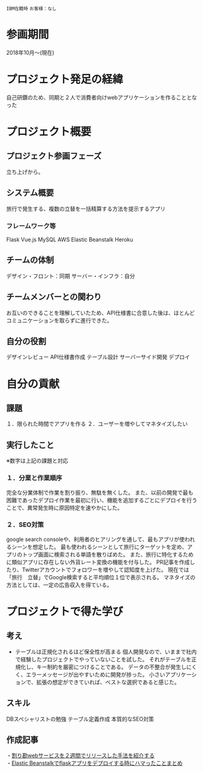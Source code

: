 `IBM在籍時` `お客様：なし` 

# 参画期間
2018年10月〜(現在)

# プロジェクト発足の経緯
自己研鑽のため、同期と２人で消費者向けwebアプリケーションを作ることとなった

# プロジェクト概要
## プロジェクト参画フェーズ
立ち上げから。

## システム概要
旅行で発生する、複数の立替を一括精算する方法を提示するアプリ

### フレームワーク等
Flask
Vue.js
MySQL
AWS Elastic Beanstalk
Heroku

## チームの体制
デザイン・フロント：同期
サーバー・インフラ：自分


## チームメンバーとの関わり
お互いのできることを理解していたため、API仕様書に合意した後は、ほとんどコミュニケーションを取らずに進行できた。

## 自分の役割
デザインレビュー
API仕様書作成
テーブル設計
サーバーサイド開発
デプロイ

 
# 自分の貢献

## 課題
１．限られた時間でアプリを作る
２．ユーザーを増やしてマネタイズしたい


## 実行したこと
※数字は上記の課題と対応

### １．分業と作業順序
完全な分業体制で作業を割り振り、無駄を無くした。
また、以前の開発で最も困難であったデプロイ作業を最初に行い、機能を追加するごとにデプロイを行うことで、異常発生時に原因特定を速やかにした。

### ２．SEO対策
google search consoleや、利用者のヒアリングを通して、最もアプリが使われるシーンを想定した。
最も使われるシーンとして旅行にターゲットを定め、アプリのトップ画面に検索される単語を散りばめた。
また、旅行に特化するために類似アプリに存在しない外貨レート変換の機能を付与した。
PR記事を作成したり、Twitterアカウントでフォロワーを増やして認知度を上げた。
現在では「旅行　立替」でGoogle検索すると平均順位１位で表示される。
マネタイズの方法としては、一定の広告収入を得ている。

# プロジェクトで得た学び
## 考え
- テーブルは正規化されるほど保全性が高まる
個人開発なので、いままで社内で経験したプロジェクトでやっていないことを試した。
それがテーブルを正規化し、キー制約を厳密につけることである。
データの不整合が発生しにくく、エラーメッセージが出やすいために開発が捗った。
小さいアプリケーションで、拡張の想定ができていれば、ベストな選択であると感じた。

## スキル
DBスペシャリストの勉強
テーブル定義作成
本質的なSEO対策

## 作成記事
・[割り勘webサービスを２週間でリリースした手法を紹介する](https://qiita.com/kyogom/items/870f525b0d06e9d2f3fc)  
・[Elastic Beanstalkでflaskアプリをデプロイする時にハマったことまとめ](https://qiita.com/kyogom/items/fdf8f61558095e70d153)  
